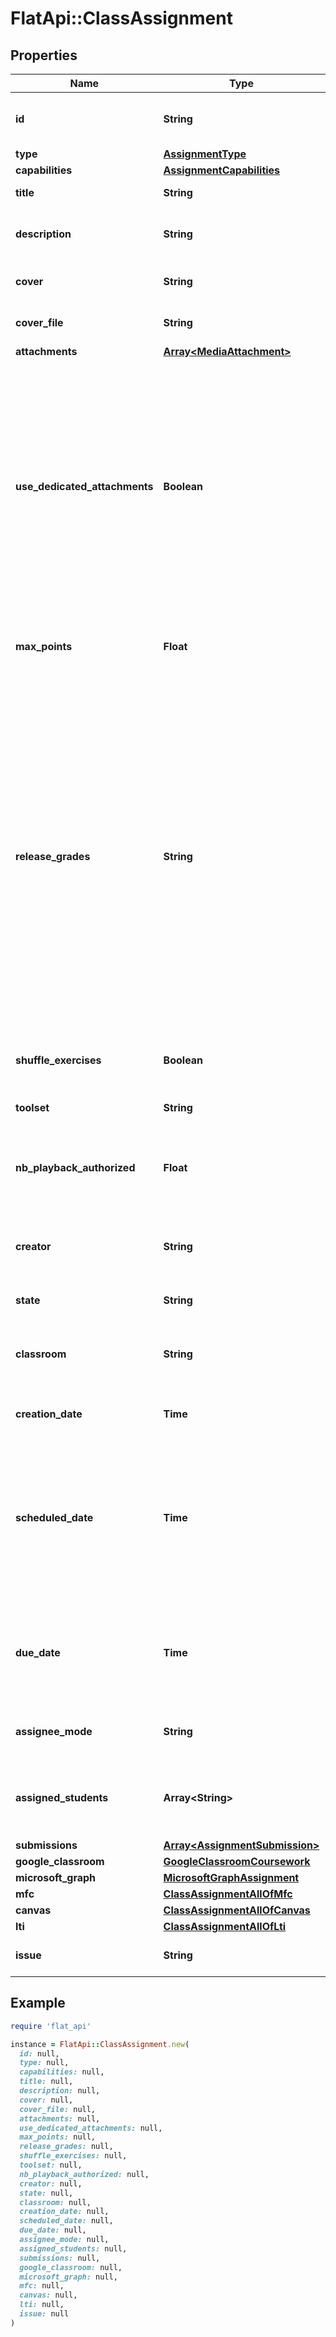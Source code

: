 # FlatApi::ClassAssignment

## Properties

| Name | Type | Description | Notes |
| ---- | ---- | ----------- | ----- |
| **id** | **String** | Unique identifier of the assignment |  |
| **type** | [**AssignmentType**](AssignmentType.md) |  |  |
| **capabilities** | [**AssignmentCapabilities**](AssignmentCapabilities.md) |  |  |
| **title** | **String** | Title of the assignment |  |
| **description** | **String** | Description and content of the assignment | [optional] |
| **cover** | **String** | The URL of the cover to display | [optional] |
| **cover_file** | **String** | The id of the cover to display | [optional] |
| **attachments** | [**Array&lt;MediaAttachment&gt;**](MediaAttachment.md) |  |  |
| **use_dedicated_attachments** | **Boolean** | For all assignments created after 02/2023, all the underlying resources must be dedicated and stored in the assignment. This boolean indicates that this assignment only supports dedicated attachments.  | [optional] |
| **max_points** | **Float** | If set, the grading will be enabled for the assignement  | [optional] |
| **release_grades** | **String** | For worksheets, how grading will work for the assignment: - If set to &#x60;auto&#x60;, the grades will be automatically released when the student submits the submissions - If set to &#x60;manual&#x60;, the grades will only be set as &#x60;draftGrade&#x60; and will be released when the teacher returns the submissions  | [optional] |
| **shuffle_exercises** | **Boolean** | Mixing worksheets exercises for each student | [optional] |
| **toolset** | **String** | The id of the associated toolset | [optional] |
| **nb_playback_authorized** | **Float** | The number of playback authorized on the scores of the assignment. | [optional] |
| **creator** | **String** | The User unique identifier of the creator of this assignment  | [optional] |
| **state** | **String** | State of the assignment |  |
| **classroom** | **String** | The unique identifier of the class where this assignment was posted | [optional] |
| **creation_date** | **Time** | The creation date of this assignment |  |
| **scheduled_date** | **Time** | The publication (scheduled) date of the assignment. If this one is specified, the assignment will only be listed to the teachers of the class.  | [optional] |
| **due_date** | **Time** | The due date of this assignment, late submissions will be marked as paste due.  | [optional] |
| **assignee_mode** | **String** | Possible modes of assigning assignments | [optional] |
| **assigned_students** | **Array&lt;String&gt;** | Identifiers for the students that have access to the assignment | [optional] |
| **submissions** | [**Array&lt;AssignmentSubmission&gt;**](AssignmentSubmission.md) |  |  |
| **google_classroom** | [**GoogleClassroomCoursework**](GoogleClassroomCoursework.md) |  | [optional] |
| **microsoft_graph** | [**MicrosoftGraphAssignment**](MicrosoftGraphAssignment.md) |  | [optional] |
| **mfc** | [**ClassAssignmentAllOfMfc**](ClassAssignmentAllOfMfc.md) |  | [optional] |
| **canvas** | [**ClassAssignmentAllOfCanvas**](ClassAssignmentAllOfCanvas.md) |  | [optional] |
| **lti** | [**ClassAssignmentAllOfLti**](ClassAssignmentAllOfLti.md) |  | [optional] |
| **issue** | **String** | Detected issue for this assignment | [optional] |

## Example

```ruby
require 'flat_api'

instance = FlatApi::ClassAssignment.new(
  id: null,
  type: null,
  capabilities: null,
  title: null,
  description: null,
  cover: null,
  cover_file: null,
  attachments: null,
  use_dedicated_attachments: null,
  max_points: null,
  release_grades: null,
  shuffle_exercises: null,
  toolset: null,
  nb_playback_authorized: null,
  creator: null,
  state: null,
  classroom: null,
  creation_date: null,
  scheduled_date: null,
  due_date: null,
  assignee_mode: null,
  assigned_students: null,
  submissions: null,
  google_classroom: null,
  microsoft_graph: null,
  mfc: null,
  canvas: null,
  lti: null,
  issue: null
)
```

